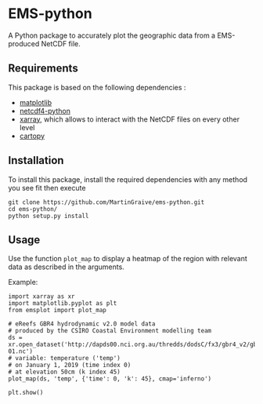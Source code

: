 # EMS-python

A Python package to accurately plot the geographic data from a EMS-produced NetCDF file.


## Requirements

This package is based on the following dependencies :
- [matplotlib](https://matplotlib.org/)
- [netcdf4-python](http://unidata.github.io/netcdf4-python/netCDF4/index.html)
- [xarray](http://xarray.pydata.org/en/stable/), which allows to interact with the NetCDF files on every other level
- [cartopy](https://scitools.org.uk/cartopy/docs/latest/index.html)


## Installation

To install this package, install the required dependencies with any method you see fit then execute 
```
git clone https://github.com/MartinGraive/ems-python.git
cd ems-python/
python setup.py install
```


## Usage

Use the function `plot_map` to display a heatmap of the region with relevant data as described in the arguments.

Example:
```
import xarray as xr
import matplotlib.pyplot as plt
from emsplot import plot_map

# eReefs GBR4 hydrodynamic v2.0 model data
# produced by the CSIRO Coastal Environment modelling team
ds = xr.open_dataset('http://dapds00.nci.org.au/thredds/dodsC/fx3/gbr4_v2/gbr4_simple_2019-01.nc')
# variable: temperature ('temp')
# on January 1, 2019 (time index 0)
# at elevation 50cm (k index 45)
plot_map(ds, 'temp', {'time': 0, 'k': 45}, cmap='inferno')

plt.show()
```
